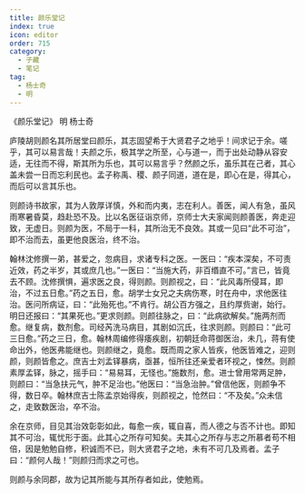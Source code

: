 ```yaml
---
title: 颜乐堂记
index: true
icon: editor
order: 715
category:
  - 子藏
  - 笔记
tag:
  - 杨士奇
  - 明
---
```


《颜乐堂记》 明 杨士奇  

庐陵胡则颜名其所居堂曰颜乐，其志固望希于大贤君子之地乎！间求记于余。嗟乎，其可以易言哉！夫颜之乐，极其学之所至，心与道一，而于出处动静从容安适，无往而不得，斯其所为乐也，其可以易言乎？然颜之乐，虽乐其在己者，其心盖未尝一日而忘利民也。孟子称禹、稷、颜子同道，道在是，即心在是，得其心，而后可以言其乐也。  

则颜诗书故家，其为人敦厚详慎，外和而内夷，志在利人。善医，闻人有急，虽风雨寒暑昏莫，趋赴恐不及。比以名医征诣京师，京师士大夫家闻则颜善医，奔走迎致，无虚日。则颜为医，不局于一科，其所治无不良效。其或一见曰“此不可治”，即不治而去，虽更他良医治，终不治。  

翰林沈修撰一弟，甚爱之，忽病目，求诸专科之医。一医曰：“疾本深矣，不可责近效，药之半岁，其或庶几也。”一医曰：“当施大药，非百缗直不可。”言已，皆竟去不顾。沈修撰惧，遍求医之良，得则颜。则颜视之，曰：“此风毒所侵耳，即治，不过五日愈。”药之五日，愈。胡学士女兄之夫病伤寒，时在舟中，求他医往治。医问所病证，曰：“此殆死也。”不肯行。胡公百方强之，且约厚赀谢，始行。明日还报曰：“其果死也。”更求则颜。则颜往脉之，曰：“此病欲解矣。”施两剂而愈。继复病，数剂愈。司经芮洗马病目，其剧如沉氏，往求则颜。则颜曰：“此可三日愈。”药之三日，愈。翰林周编修得痿疾剧，初朝廷命蒋御医治，未几，蒋有使命出外，他医弗能继也。则颜继之，竟愈。既而周之家人皆疾，他医皆难之，迎则颜，则颜皆愈之。庶吉士刘孟铎暴病，亟甚，恒所往还亲爱者环视之，悚然。则颜素厚孟铎，脉之，摇手曰：“易易耳，无怪也。”施数剂，愈。进士曾用常两足肿，则颜曰：“当急扶元气，肿不足治也。”他医曰：“当急治肿。”曾信他医，则颜争不得，数日卒。翰林庶吉士陈孟京始得疾，则颜视之，怆然曰：“不及矣。”众未信之，走致数医治，卒不治。  

余在京师，目见其治效彰彰如此，每愈一疾，辄自喜，而人德之与否不计也。即知其不可治，辄忧形于面。此其心之所存可知矣。夫其心之所存与志之所慕者苟不相倍，因是勉勉自修，积诚而不已，则大贤君子之地，未有不可几及焉者。孟子曰：“颜何人哉！”则颜归而求之可也。  

则颜与余同郡，故为记其所能与其所存者如此，使勉焉。  
